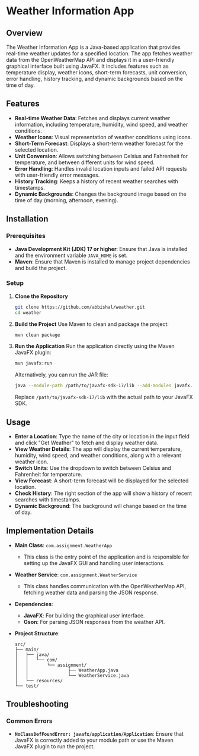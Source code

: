 
# Weather Information App

## Overview

The Weather Information App is a Java-based application that provides real-time weather updates for a specified location. The app fetches weather data from the OpenWeatherMap API and displays it in a user-friendly graphical interface built using JavaFX. It includes features such as temperature display, weather icons, short-term forecasts, unit conversion, error handling, history tracking, and dynamic backgrounds based on the time of day.

## Features

- **Real-time Weather Data**: Fetches and displays current weather information, including temperature, humidity, wind speed, and weather conditions.
- **Weather Icons**: Visual representation of weather conditions using icons.
- **Short-Term Forecast**: Displays a short-term weather forecast for the selected location.
- **Unit Conversion**: Allows switching between Celsius and Fahrenheit for temperature, and between different units for wind speed.
- **Error Handling**: Handles invalid location inputs and failed API requests with user-friendly error messages.
- **History Tracking**: Keeps a history of recent weather searches with timestamps.
- **Dynamic Backgrounds**: Changes the background image based on the time of day (morning, afternoon, evening).

## Installation

### Prerequisites

- **Java Development Kit (JDK) 17 or higher**: Ensure that Java is installed and the environment variable `JAVA_HOME` is set.
- **Maven**: Ensure that Maven is installed to manage project dependencies and build the project.

### Setup

1. **Clone the Repository**
   ```bash
   git clone https://github.com/abbishal/weather.git
   cd weather
   ```

2. **Build the Project**
   Use Maven to clean and package the project:
   ```bash
   mvn clean package
   ```

3. **Run the Application**
   Run the application directly using the Maven JavaFX plugin:
   ```bash
   mvn javafx:run
   ```

   Alternatively, you can run the JAR file:
   ```bash
   java --module-path /path/to/javafx-sdk-17/lib --add-modules javafx.controls -jar weather-1.0-SNAPSHOT.jar
   ```

   Replace `/path/to/javafx-sdk-17/lib` with the actual path to your JavaFX SDK.

## Usage

- **Enter a Location**: Type the name of the city or location in the input field and click "Get Weather" to fetch and display weather data.
- **View Weather Details**: The app will display the current temperature, humidity, wind speed, and weather conditions, along with a relevant weather icon.
- **Switch Units**: Use the dropdown to switch between Celsius and Fahrenheit for temperature.
- **View Forecast**: A short-term forecast will be displayed for the selected location.
- **Check History**: The right section of the app will show a history of recent searches with timestamps.
- **Dynamic Background**: The background will change based on the time of day.

## Implementation Details

- **Main Class**: `com.assignment.WeatherApp`
  - This class is the entry point of the application and is responsible for setting up the JavaFX GUI and handling user interactions.

- **Weather Service**: `com.assignment.WeatherService`
  - This class handles communication with the OpenWeatherMap API, fetching weather data and parsing the JSON response.

- **Dependencies**:
  - **JavaFX**: For building the graphical user interface.
  - **Gson**: For parsing JSON responses from the weather API.

- **Project Structure**:
  ```
  src/
  ├── main/
  │   ├── java/
  │   │   └── com/
  │   │       └── assignment/
  │   │               ├── WeatherApp.java
  │   │               └── WeatherService.java
  │   └── resources/
  └── test/
  ```

## Troubleshooting

### Common Errors

- **`NoClassDefFoundError: javafx/application/Application`**: Ensure that JavaFX is correctly added to your module path or use the Maven JavaFX plugin to run the project.

